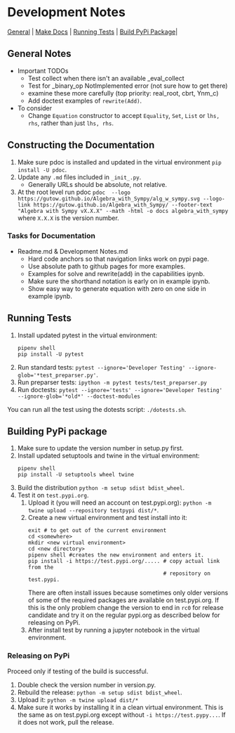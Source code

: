 # Development Notes
[General](#general-notes) | [Make Docs](#constructing-the-documentation) | 
[Running Tests](#running-tests) | 
[Build PyPi Package](#building-pypi-package)|

## General Notes
* Important TODOs
  * Test collect when there isn't an available _eval_collect
  * Test for _binary_op NotImplemented error (not sure how to get there)
  * examine these more carefully (top priority: real_root, cbrt, Ynm_c)
  * Add doctest examples of `rewrite(Add)`.
* To consider
  * Change `Equation` constructor to accept `Equality`, `Set`, `List` or 
    `lhs, rhs`, rather than just `lhs, rhs`.

## Constructing the Documentation

1. Make sure pdoc is installed and updated in the virtual environment `pip 
   install -U pdoc`.
2. Update any `.md` files included in `_init_.py`.
   * Generally URLs should be absolute, not relative.
3. At the root level run pdoc `pdoc 
--logo https://gutow.github.io/Algebra_with_Sympy/alg_w_sympy.svg
--logo-link https://gutow.github.io/Algebra_with_Sympy/
--footer-text "Algebra with Sympy vX.X.X" --math -html -o docs algebra_with_sympy` 
   where `X.X.X` is the version number.

### Tasks for Documentation
* Readme.md & Development Notes.md
  * Hard code anchors so that navigation links work on pypi page.
  * Use absolute path to github pages for more examples.
  * Examples for solve and rewrite(add) in the capabilities ipynb.
  * Make sure the shorthand notation is early on in example ipynb.
  * Show easy way to generate equation with zero on one side in example ipynb.

## Running Tests

1. Install updated pytest in the virtual environment:
   ```
   pipenv shell
   pip install -U pytest
   ```
2. Run standard tests:
   `pytest --ignore='Developer Testing' --ignore-glob='*test_preparser.py'`.
3. Run preparser tests:
   `ipython -m pytest tests/test_preparser.py`
4. Run doctests:
   `pytest --ignore='tests' --ignore='Developer Testing' 
   --ignore-glob='*old*' --doctest-modules`

You can run all the test using the dotests script: `./dotests.sh`.

## Building PyPi package

1. Make sure to update the version number in setup.py first.
1. Install updated  setuptools and twine in the virtual environment:
   ```
   pipenv shell
   pip install -U setuptools wheel twine
   ```
1. Build the distribution `python -m setup sdist bdist_wheel`.
1. Test it on `test.pypi.org`.
    1. Upload it (you will need an account on test.pypi.org):
       `python -m twine upload --repository testpypi dist/*`.
    1. Create a new virtual environment and test install into it:
        ```
        exit # to get out of the current environment
        cd <somewhere>
        mkdir <new virtual environment>
        cd <new directory>
        pipenv shell #creates the new environment and enters it.
        pip install -i https://test.pypi.org/..... # copy actual link from the
                                                   # repository on test.pypi.
        ```
       There are often install issues because sometimes only older versions of
       some of the required packages are available on test.pypi.org. If this
       is the only problem change the version to end in `rc0` for release
       candidate and try it on the regular pypi.org as described below for
       releasing on PyPi.
    1. After install test by running a jupyter notebook in the virtual 
       environment.

### Releasing on PyPi

Proceed only if testing of the build is successful.

1. Double check the version number in version.py.
1. Rebuild the release: `python -m setup sdist bdist_wheel`.
1. Upload it: `python -m twine upload dist/*`
1. Make sure it works by installing it in a clean virtual environment. This
   is the same as on test.pypi.org except without `-i https://test.pypy...`. If
   it does not work, pull the release.
